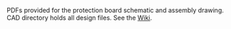 PDFs provided for the protection board schematic and assembly drawing. CAD directory holds all design files. See the [Wiki](https://github.com/ehaag/TBP_Lighting/Wiki/Home).
